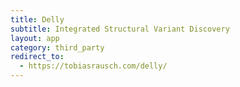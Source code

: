 ```yaml
---
title: Delly
subtitle: Integrated Structural Variant Discovery
layout: app
category: third_party
redirect_to:
  - https://tobiasrausch.com/delly/
---
```

